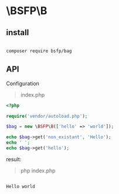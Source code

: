 # \BSFP\B

## install

```bash

composer require bsfp/bag
```

## API

Configuration

> index.php

```php
<?php

require('vendor/autoload.php');

$bag = new \BSFP\B(['hello' => 'world']);

echo $bag->get('non_existant', 'Hello');
echo ' ';
echo $bag->get('hello');
```

result:

> php index.php

```bash

Hello world

```